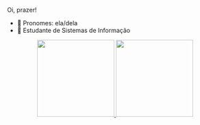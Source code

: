 Oi, prazer!
- 💬 Pronomes: ela/dela
- 💬 Estudante de Sistemas de Informação
 <!---->

<div align="center" dir="auto">
  <a href="https://github.com/bpanacho">
  <img height="180em" src="https://github-readme-stats.vercel.app/api?username=bpanacho&;show_icons=true&theme=dracula&include_all_commits=true&count_private=true" style="max-width: 100%;">
    <img height="180em" src="https://github-readme-stats.vercel.app/api/top-langs/?username=bpanacho&layout=compact&langs_count=16&theme=dracula">
</a></div>
